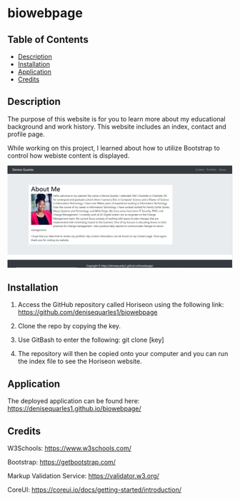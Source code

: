 # biowebpage
## Table of Contents
* [Description](#description)
* [Installation](#installation)
* [Application](#application)
* [Credits](#credits)

## Description
The purpose of this website is for you to learn more about my educational background and work history. This website includes an index, contact and profile page. <br>

 While working on this project, I learned about how to utilize Bootstrap to control how webiste content is displayed. <br>
 
 <img src="biowebpage.JPG"> 
 

## Installation
1. Access the GitHub repository called Horiseon using the following link: https://github.com/denisequarles1/biowebpage

2. Clone the repo by copying the key.

3. Use GitBash to enter the following: git clone [key]

4. The repository will then be copied onto your computer and you can run the index file to see the Horiseon website.

## Application
The deployed application can be found here: https://denisequarles1.github.io/biowebpage/


## Credits
W3Schools: https://www.w3schools.com/

Bootstrap: https://getbootstrap.com/

Markup Validation Service: https://validator.w3.org/

CoreUI: https://coreui.io/docs/getting-started/introduction/

